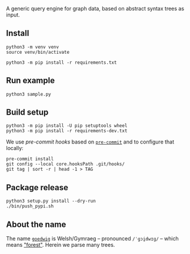A generic query engine for graph data, based on abstract syntax trees as input.


## Install

```
python3 -m venv venv
source venv/bin/activate

python3 -m pip install -r requirements.txt
```


## Run example

```
python3 sample.py
```


## Build setup

```
python3 -m pip install -U pip setuptools wheel
python3 -m pip install -r requirements-dev.txt
```

We use *pre-commit hooks* based on [`pre-commit`](https://pre-commit.com/)
and to configure that locally:
```
pre-commit install
git config --local core.hooksPath .git/hooks/
git tag | sort -r | head -1 > TAG
```


## Package release

```
python3 setup.py install --dry-run
./bin/push_pypi.sh
```


## About the name

The name [`goedwig`](https://glosbe.com/cy/cy/goedwig) is Welsh/Gymraeg –
pronounced `/ˈɡɔi̯dwɪɡ/` –
which means ["forest"](https://en.wiktionary.org/wiki/coedwig).
Herein we parse many trees.
